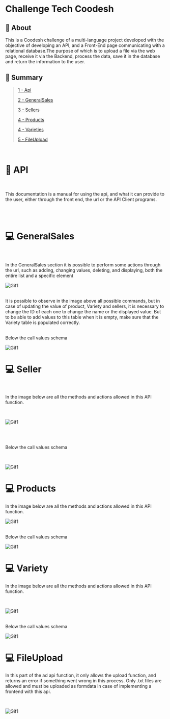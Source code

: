 # Challenge Tech Coodesh


## 🧾  About


This is a Coodesh challenge of a multi-language project developed with the objective of developing an API, and a Front-End page communicating with a relational database.The purpose of which is to upload a file via the web page, receive it via the Backend, process the data, save it in the database and return the information to the user.

## 📖 Summary
<div id='summary'></div>

>
> [1 - Api](#Api) 
>
> [2 - GeneralSales](#GeneralSales) 
>
> [3 - Sellers ](#Backend) 
>
>[4 - Products](#chainOfThought)
>
>[4 - Varieties](#chainOfThought)
>
>[5 - FileUpload](#chainOfThought)
>

<br/>



#  📕 API
<div id="Api"></div>

<br/>

This documentation is a manual for using the api, and what it can provide to the user, either through the front end, the url or the API Client programs.

<br/>


<br/>
 
 # 💻 GeneralSales
 <div id="GeneralSales"></div>

 <br/>
 <br/>
In the GeneralSales section it is possible to perform some actions through the url, such as adding, changing values, deleting, and displaying, both the entire list and a specific element

<br/>

![Gif1](./Screenshot_3.png "Gif-1")
<br/>
<br/>

It is possible to observe in the image above all possible commands, but in case of updating the value of product, Variety and sellers, it is necessary to change the ID of each one to change the name or the displayed value.
But to be able to add values ​​to this table when it is empty, make sure that the Variety table is populated correctly.
<br/>


<br/>
Below the call values ​​schema

<br/>

![Gif1](./Screenshot_3-1.png "Gif-1")

# 💻 Seller

<br/>

In the image below are all the methods and actions allowed in this API function.

<br/>

![Gif1](./Screenshot_4.png "Gif-1")

<br/>
<br/>

Below the call values ​​schema

<br/>

![Gif1](./Screenshot_5-1.png "Gif-1")


# 💻 Products
<div id="Database"></div>
In the image below are all the methods and actions allowed in this API function.

<br/>

![Gif1](./Screenshot_5.png "Gif-1")

<br/>
Below the call values ​​schema

<br/>

![Gif1](./Screenshot_6-1.png "Gif-1")

# 💻 Variety
In the image below are all the methods and actions allowed in this API function.

<br/>

![Gif1](./Screenshot_6.png "Gif-1")

<br/>
Below the call values ​​schema

<br/>

![Gif1](./Screenshot_4-1.png "Gif-1")


# 💻 FileUpload
<div id="FileUpload"></div>


In this part of the ad api function, it only allows the upload function, and returns an error if something went wrong in this process.
Only .txt files are allowed and must be uploaded as formdata in case of implementing a frontend with this api.

<br/>

![Gif1](./Screenshot_7.png "Gif-1")








